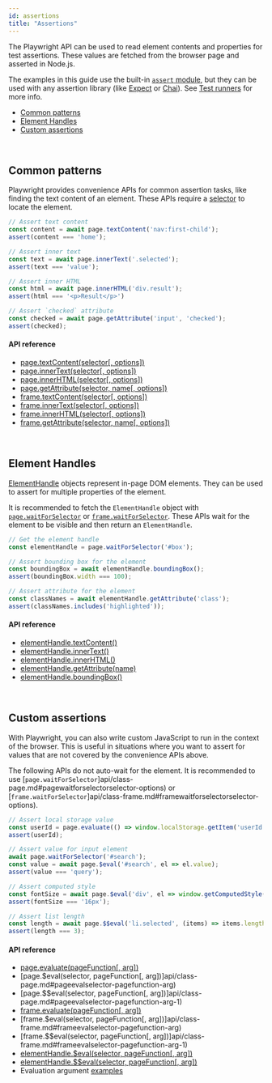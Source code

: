 ```yaml
---
id: assertions
title: "Assertions"
---
```



The Playwright API can be used to read element contents and properties for test assertions. These values are fetched from the browser page and asserted in
Node.js.

The examples in this guide use the built-in [`assert` module](https://nodejs.org/api/assert.html), but they can be used with any assertion library (like [Expect](https://www.npmjs.com/package/expect) or [Chai](https://www.npmjs.com/package/chai)). See [Test runners](test-runners.md) for more info.

<!-- GEN:toc-top-level -->
- [Common patterns](#common-patterns)
- [Element Handles](#element-handles)
- [Custom assertions](#custom-assertions)
<!-- GEN:stop -->

<br/>

## Common patterns

Playwright provides convenience APIs for common assertion tasks, like finding the
text content of an element. These APIs require a [selector](selectors.md) to locate
the element.

```js
// Assert text content
const content = await page.textContent('nav:first-child');
assert(content === 'home');

// Assert inner text
const text = await page.innerText('.selected');
assert(text === 'value');

// Assert inner HTML
const html = await page.innerHTML('div.result');
assert(html === '<p>Result</p>')

// Assert `checked` attribute
const checked = await page.getAttribute('input', 'checked');
assert(checked);
```

#### API reference

- [page.textContent(selector[, options])](api/class-page.md#pagetextcontentselector-options)
- [page.innerText(selector[, options])](api/class-page.md#pageinnertextselector-options)
- [page.innerHTML(selector[, options])](api/class-page.md#pageinnerhtmlselector-options)
- [page.getAttribute(selector, name[, options])](api/class-page.md#pagegetattributeselector-name-options)
- [frame.textContent(selector[, options])](api/class-frame.md#frametextcontentselector-options)
- [frame.innerText(selector[, options])](api/class-frame.md#frameinnertextselector-options)
- [frame.innerHTML(selector[, options])](api/class-frame.md#frameinnerhtmlselector-options)
- [frame.getAttribute(selector, name[, options])](api/class-frame.md#framegetattributeselector-name-options)

<br/>

## Element Handles

[ElementHandle](api/class-elementhandle.md#class-elementhandle) objects represent in-page DOM
elements. They can be used to assert for multiple properties of the element.

It is recommended to fetch the `ElementHandle` object with
[`page.waitForSelector`](api/class-page.md#pagewaitforselectorselector-options) or
[`frame.waitForSelector`](api/class-frame.md#framewaitforselectorselector-options). These
APIs wait for the element to be visible and then return an `ElementHandle`.

```js
// Get the element handle
const elementHandle = page.waitForSelector('#box');

// Assert bounding box for the element
const boundingBox = await elementHandle.boundingBox();
assert(boundingBox.width === 100);

// Assert attribute for the element
const classNames = await elementHandle.getAttribute('class');
assert(classNames.includes('highlighted'));
```

#### API reference

- [elementHandle.textContent()](api/class-elementhandle.md#elementhandletextcontent)
- [elementHandle.innerText()](api/class-elementhandle.md#elementhandleinnertext)
- [elementHandle.innerHTML()](api/class-elementhandle.md#elementhandleinnerhtml)
- [elementHandle.getAttribute(name)](api/class-elementhandle.md#elementhandlegetattributename)
- [elementHandle.boundingBox()](api/class-elementhandle.md#elementhandleboundingbox)

<br/>

## Custom assertions

With Playwright, you can also write custom JavaScript to run in the context of
the browser. This is useful in situations where you want to assert for values
that are not covered by the convenience APIs above.

The following APIs do not auto-wait for the element. It is recommended to use
[`page.waitForSelector`]api/class-page.md#pagewaitforselectorselector-options) or
[`frame.waitForSelector`]api/class-frame.md#framewaitforselectorselector-options).

```js
// Assert local storage value
const userId = page.evaluate(() => window.localStorage.getItem('userId'));
assert(userId);

// Assert value for input element
await page.waitForSelector('#search');
const value = await page.$eval('#search', el => el.value);
assert(value === 'query');

// Assert computed style
const fontSize = await page.$eval('div', el => window.getComputedStyle(el).fontSize);
assert(fontSize === '16px');

// Assert list length
const length = await page.$$eval('li.selected', (items) => items.length);
assert(length === 3);
```

#### API reference

- [page.evaluate(pageFunction[, arg])](api/class-page.md#pageevaluatepagefunction-arg)
- [page.$eval(selector, pageFunction[, arg])]api/class-page.md#pageevalselector-pagefunction-arg)
- [page.$$eval(selector, pageFunction[, arg])]api/class-page.md#pageevalselector-pagefunction-arg-1)
- [frame.evaluate(pageFunction[, arg])](api/class-frame.md#frameevaluatepagefunction-arg)
- [frame.$eval(selector, pageFunction[, arg])]api/class-frame.md#frameevalselector-pagefunction-arg)
- [frame.$$eval(selector, pageFunction[, arg])]api/class-frame.md#frameevalselector-pagefunction-arg-1)
- [elementHandle.$eval(selector, pageFunction[, arg])](api.md#elementhandleevalselector-pagefunction-arg)
- [elementHandle.$$eval(selector, pageFunction[, arg])](api.md#elementhandleevalselector-pagefunction-arg-1)
- Evaluation argument [examples](api/evaluationargument.md#evaluationargument)

